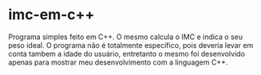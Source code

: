 # imc-em-c++
Programa simples feito em C++. O mesmo calcula o IMC  e indica o seu peso ideal.
O programa não é totalmente específico, pois deveria levar em conta tambem a idade do usuário, entretanto o mesmo foi desenvolvido apenas para mostrar meu desenvolvimento com a linguagem C++.
